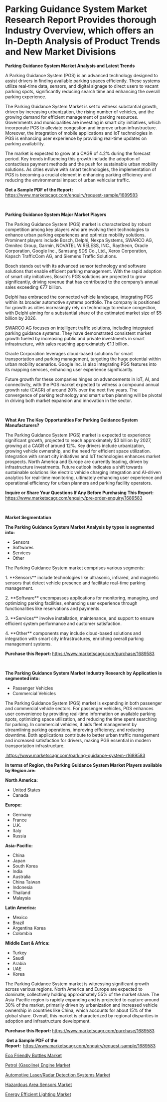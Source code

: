 <p><h1>Parking Guidance System Market Research Report Provides thorough Industry Overview, which offers an In-Depth Analysis of Product Trends and New Market Divisions</h1></p><p><strong>Parking Guidance System Market Analysis and Latest Trends</strong></p>
<p><p>A Parking Guidance System (PGS) is an advanced technology designed to assist drivers in finding available parking spaces efficiently. These systems utilize real-time data, sensors, and digital signage to direct users to vacant parking spots, significantly reducing search time and enhancing the overall parking experience. </p><p>The Parking Guidance System Market is set to witness substantial growth, driven by increasing urbanization, the rising number of vehicles, and the growing demand for efficient management of parking resources. Governments and municipalities are investing in smart city initiatives, which incorporate PGS to alleviate congestion and improve urban infrastructure. Moreover, the integration of mobile applications and IoT technologies in PGS is enhancing user experience by providing real-time updates on parking availability.</p><p>The market is expected to grow at a CAGR of 4.2% during the forecast period. Key trends influencing this growth include the adoption of contactless payment methods and the push for sustainable urban mobility solutions. As cities evolve with smart technologies, the implementation of PGS is becoming a crucial element in enhancing parking efficiency and reducing the environmental impact of urban vehicular traffic.</p></p>
<p><strong>Get a Sample PDF of the Report:&nbsp;</strong> <a href="https://www.marketscagr.com/enquiry/request-sample/1689583?utm_campaign=1186&utm_medium=2&utm_source=Github&utm_content=ia&utm_term=17102024&utm_id=parking-guidance-system">https://www.marketscagr.com/enquiry/request-sample/1689583</a></p>
<p>&nbsp;</p>
<p><strong>Parking Guidance System Major Market Players</strong></p>
<p><p>The Parking Guidance System (PGS) market is characterized by robust competition among key players who are evolving their technologies to enhance urban parking experiences and optimize mobility solutions. Prominent players include Bosch, Delphi, Nexpa Systems, SWARCO AG, Omnitec Group, Garmin, NOVATEL WIRELESS, INC., Raytheon, Oracle Corporation, Google Inc., Samsung SDS Co., Ltd., Xerox Corporation, Kapsch TrafficCom AG, and Siemens Traffic Solutions.</p><p>Bosch stands out with its advanced sensor technology and software solutions that enable efficient parking management. With the rapid adoption of smart city initiatives, Bosch's PGS solutions are projected to grow significantly, driving revenue that has contributed to the company’s annual sales exceeding €77 billion.</p><p>Delphi has embraced the connected vehicle landscape, integrating PGS within its broader automotive systems portfolio. The company is positioned for growth as cities increasingly rely on technology to reduce congestion, with Delphi aiming for a substantial share of the estimated market size of $5 billion by 2026.</p><p>SWARCO AG focuses on intelligent traffic solutions, including integrated parking guidance systems. They have demonstrated consistent market growth fueled by increasing public and private investments in smart infrastructure, with sales reaching approximately €1.1 billion.</p><p>Oracle Corporation leverages cloud-based solutions for smart transportation and parking management, targeting the huge potential within urban mobility scenarios. Google Inc. is also integrating PGS features into its mapping services, enhancing user experience significantly.</p><p>Future growth for these companies hinges on advancements in IoT, AI, and connectivity, with the PGS market expected to witness a compound annual growth rate (CAGR) of around 20% over the next five years. The convergence of parking technology and smart urban planning will be pivotal in driving both market expansion and innovation in the sector.</p></p>
<p>&nbsp;</p>
<p><strong>What Are The Key Opportunities For Parking Guidance System Manufacturers?</strong></p>
<p><p>The Parking Guidance System (PGS) market is expected to experience significant growth, projected to reach approximately $3 billion by 2027, growing at a CAGR of around 12%. Key drivers include urbanization, growing vehicle ownership, and the need for efficient space utilization. Integration with smart city initiatives and IoT technologies enhances market prospects. North America and Europe are currently leading, driven by infrastructure investments. Future outlook indicates a shift towards sustainable solutions like electric vehicle charging integration and AI-driven analytics for real-time monitoring, ultimately enhancing user experience and operational efficiency for urban planners and parking facility operators.</p></p>
<p><strong>Inquire or Share Your Questions If Any Before Purchasing This Report:</strong> <a href="https://www.marketscagr.com/enquiry/pre-order-enquiry/1689583?utm_campaign=1186&utm_medium=2&utm_source=Github&utm_content=ia&utm_term=17102024&utm_id=parking-guidance-system">https://www.marketscagr.com/enquiry/pre-order-enquiry/1689583</a></p>
<p>&nbsp;</p>
<p><strong>Market Segmentation</strong></p>
<p><strong>The Parking Guidance System Market Analysis by types is segmented into:</strong></p>
<p><ul><li>Sensors</li><li>Softwares</li><li>Services</li><li>Other</li></ul></p>
<p><p>The Parking Guidance System market comprises various segments: </p><p>1. **Sensors** include technologies like ultrasonic, infrared, and magnetic sensors that detect vehicle presence and facilitate real-time parking management.</p><p>  </p><p>2. **Software** encompasses applications for monitoring, managing, and optimizing parking facilities, enhancing user experience through functionalities like reservations and payments. </p><p>3. **Services** involve installation, maintenance, and support to ensure efficient system performance and customer satisfaction.</p><p>4. **Other** components may include cloud-based solutions and integration with smart city infrastructures, enriching overall parking management systems.</p></p>
<p><strong>Purchase this Report:&nbsp;</strong><a href="https://www.marketscagr.com/purchase/1689583?utm_campaign=1186&utm_medium=2&utm_source=Github&utm_content=ia&utm_term=17102024&utm_id=parking-guidance-system">https://www.marketscagr.com/purchase/1689583</a></p>
<p>&nbsp;</p>
<p><strong>The Parking Guidance System Market Industry Research by Application is segmented into:</strong></p>
<p><ul><li>Passenger Vehicles</li><li>Commercial Vehicles</li></ul></p>
<p><p>The Parking Guidance System (PGS) market is expanding in both passenger and commercial vehicle sectors. For passenger vehicles, PGS enhances user convenience by providing real-time information on available parking spots, optimizing space utilization, and reducing the time spent searching for parking. In commercial vehicles, it aids fleet management by streamlining parking operations, improving efficiency, and reducing downtime. Both applications contribute to better urban traffic management and increased satisfaction for drivers, making PGS essential in modern transportation infrastructure.</p></p>
<p><a href="https://www.marketscagr.com/parking-guidance-system-r1689583?utm_campaign=1186&utm_medium=2&utm_source=Github&utm_content=ia&utm_term=17102024&utm_id=parking-guidance-system">&nbsp;https://www.marketscagr.com/parking-guidance-system-r1689583</a></p>
<p><strong>In terms of Region, the Parking Guidance System Market Players available by Region are:</strong></p>
<p>
    <p> <strong> North America: </strong>
        <ul>
            <li>United States</li>
            <li>Canada</li>
        </ul>
        </p> 
    <p> <strong> Europe: </strong>
        <ul>
            <li>Germany</li>
            <li>France</li>
            <li>U.K.</li>
            <li>Italy</li>
            <li>Russia</li>
        </ul>
        </p> 
    <p> <strong> Asia-Pacific: </strong>
        <ul>
            <li>China</li>
            <li>Japan</li>
            <li>South Korea</li>
            <li>India</li>
            <li>Australia</li>
            <li>China Taiwan</li>
            <li>Indonesia</li>
            <li>Thailand</li>
            <li>Malaysia</li>
        </ul>
        </p> 
    <p> <strong> Latin America: </strong>
        <ul>
            <li>Mexico</li>
            <li>Brazil</li>
            <li>Argentina Korea</li>
            <li>Colombia</li>
        </ul>
        </p> 
    <p> <strong> Middle East & Africa: </strong>
        <ul>
            <li>Turkey</li>
            <li>Saudi</li>
            <li>Arabia</li>
            <li>UAE</li>
            <li>Korea</li>
        </ul>
    </p>
    </p>
<p><p>The Parking Guidance System market is witnessing significant growth across various regions. North America and Europe are expected to dominate, collectively holding approximately 55% of the market share. The Asia-Pacific region is rapidly expanding and is projected to capture around 30% of the market, primarily driven by urbanization and increased vehicle ownership in countries like China, which accounts for about 15% of the global share. Overall, this market is characterized by regional disparities in adoption and infrastructure development.</p></p>
<p><strong>Purchase this Report: </strong><a href="https://www.marketscagr.com/purchase/1689583?utm_campaign=1186&utm_medium=2&utm_source=Github&utm_content=ia&utm_term=17102024&utm_id=parking-guidance-system">https://www.marketscagr.com/purchase/1689583</a></p>
<p>&nbsp;<strong>Get a Sample PDF of the Report:&nbsp;&nbsp;</strong><a href="https://www.marketscagr.com/enquiry/request-sample/1689583?utm_campaign=1186&utm_medium=2&utm_source=Github&utm_content=ia&utm_term=17102024&utm_id=parking-guidance-system">https://www.marketscagr.com/enquiry/request-sample/1689583</a></p>
<p><strong></strong></p>
<p><p><a href="https://www.linkedin.com/pulse/surfing-eco-friendly-bottles-wave-riding-market-currents-dppyf?utm_campaign=1186&utm_medium=2&utm_source=Github&utm_content=ia&utm_term=17102024&utm_id=parking-guidance-system">Eco Friendly Bottles Market</a></p><p><a href="https://github.com/loree7bmunk/Market-Research-Report-List-1/blob/main/petrol-gasoline-engine-market.md?utm_campaign=1186&utm_medium=2&utm_source=Github&utm_content=ia&utm_term=17102024&utm_id=parking-guidance-system">Petrol (Gasoline) Engine Market</a></p><p><a href="https://github.com/b9uxfeyen/Market-Research-Report-List-1/blob/main/automotive-laserradar-detection-systems-market.md?utm_campaign=1186&utm_medium=2&utm_source=Github&utm_content=ia&utm_term=17102024&utm_id=parking-guidance-system">Automotive Laser/Radar Detection Systems Market</a></p><p><a href="https://www.linkedin.com/pulse/hazardous-area-sensors-market-velocity-63-cagr-trajectory-jup5f?utm_campaign=1186&utm_medium=2&utm_source=Github&utm_content=ia&utm_term=17102024&utm_id=parking-guidance-system">Hazardous Area Sensors Market</a></p><p><a href="https://www.linkedin.com/pulse/global-energy-efficient-lighting-industry-analysis-share-cajmf?utm_campaign=1186&utm_medium=2&utm_source=Github&utm_content=ia&utm_term=17102024&utm_id=parking-guidance-system">Energy Efficient Lighting Market</a></p></p>